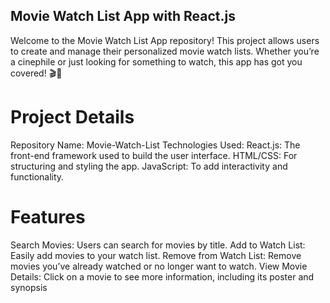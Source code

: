 ## Movie Watch List App with React.js
Welcome to the Movie Watch List App repository! This project allows users to create and manage their personalized movie watch lists. Whether you’re a cinephile or just looking for something to watch, this app has got you covered! 🎬🍿

# Project Details
Repository Name: Movie-Watch-List
Technologies Used:
React.js: The front-end framework used to build the user interface.
HTML/CSS: For structuring and styling the app.
JavaScript: To add interactivity and functionality.

# Features
Search Movies: Users can search for movies by title.
Add to Watch List: Easily add movies to your watch list.
Remove from Watch List: Remove movies you’ve already watched or no longer want to watch.
View Movie Details: Click on a movie to see more information, including its poster and synopsis
